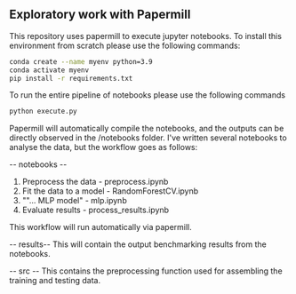 ## Exploratory work with Papermill


This repository uses papermill to execute jupyter notebooks. 
To install this environment from scratch please use the following commands:
```bash
conda create --name myenv python=3.9
conda activate myenv
pip install -r requirements.txt
 ```
 To run the entire pipeline of notebooks please use the following commands
 ```bash
 python execute.py
 ```
 
 Papermill will automatically compile the notebooks, and the outputs can be directly observed in the /notebooks folder. 
I've written several notebooks to analyse the data, but the workflow goes as follows:
 
 -- notebooks --
 1. Preprocess the data - preprocess.ipynb
 2. Fit the data to a model - RandomForestCV.ipynb
 3. ""... MLP model" - mlp.ipynb
 4. Evaluate results - process_results.ipynb
 
 This workflow will run automatically via papermill. 
 
 -- results--
 This will contain the output benchmarking results from the notebooks.
 
 -- src --
 This contains the preprocessing function used for assembling the training and testing data. 

